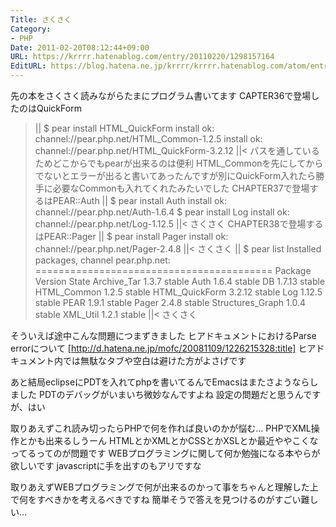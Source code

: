 ```yaml
---
Title: さくさく
Category:
- PHP
Date: 2011-02-20T08:12:44+09:00
URL: https://krrrr.hatenablog.com/entry/20110220/1298157164
EditURL: https://blog.hatena.ne.jp/krrrr/krrrr.hatenablog.com/atom/entry/11696248318756263119
---
```


先の本をさくさく読みながらたまにプログラム書いてます
CAPTER36で登場したのはQuickForm
>||
$ pear install HTML_QuickForm
install ok: channel://pear.php.net/HTML_Common-1.2.5
install ok: channel://pear.php.net/HTML_QuickForm-3.2.12
||<
パスを通しているためどこからでもpearが出来るのは便利
HTML_Commonを先にしてからでないとエラーが出ると書いてあったんですが別にQuickForm入れたら勝手に必要なCommonも入れてくれたみたいでした
CHAPTER37で登場するはPEAR::Auth
>||
$ pear install Auth
install ok: channel://pear.php.net/Auth-1.6.4
$ pear install Log
install ok: channel://pear.php.net/Log-1.12.5
||<
さくさく
CHAPTER38で登場するはPEAR::Pager
>||
$ pear install Pager
install ok: channel://pear.php.net/Pager-2.4.8
||<
さくさく
>||
$ pear list
Installed packages, channel pear.php.net:
=========================================
Package          Version State
Archive_Tar      1.3.7   stable
Auth             1.6.4   stable
DB               1.7.13  stable
HTML_Common      1.2.5   stable
HTML_QuickForm   3.2.12  stable
Log              1.12.5  stable
PEAR             1.9.1   stable
Pager            2.4.8   stable
Structures_Graph 1.0.4   stable
XML_Util         1.2.1   stable
||<
さくさく

そういえば途中こんな問題につまずきました
ヒアドキュメントにおけるParse errorについて
[http://d.hatena.ne.jp/mofc/20081109/1226215328:title]
ヒアドキュメント内では無駄なタブや空白は避けた方がよさげです

あと結局eclipseにPDTを入れてphpを書いてるんでEmacsはまたさようならしました
PDTのデバッグがいまいち微妙なんですよね
設定の問題だと思うんですが、はい

取りあえずこれ読み切ったらPHPで何を作れば良いのかが悩む…
PHPでXML操作とかも出来るしうーん
HTMLとかXMLとかCSSとかXSLとか最近ややこくなってるってのが問題です
WEBプログラミングに関して何か勉強になる本やらが欲しいです
javascriptに手を出すのもアリですな

取りあえずWEBプログラミングで何が出来るのかって事をちゃんと理解した上で何をすべきかを考えるべきですね
簡単そうで答えを見つけるのがすごい難しい…
